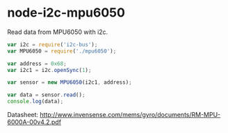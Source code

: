 # node-i2c-mpu6050

Read data from MPU6050 with i2c.

```js
var i2c = require('i2c-bus');
var MPU6050 = require('./mpu6050');

var address = 0x68;
var i2c1 = i2c.openSync(1);

var sensor = new MPU6050(i2c1, address);

var data = sensor.read();
console.log(data);
```

Datasheet: http://www.invensense.com/mems/gyro/documents/RM-MPU-6000A-00v4.2.pdf
